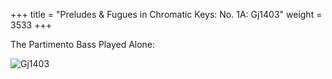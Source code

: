 +++
title = "Preludes & Fugues in Chromatic Keys: No. 1A: Gj1403"
weight = 3533
+++

The Partimento Bass Played Alone:

![Gj1403](/img/29FenBk5.jpg)
